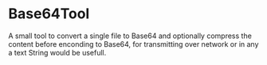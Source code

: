 # Base64Tool
A small tool to convert a single file to Base64 and optionally compress the content before enconding to Base64, for transmitting over network or in any a text String would be usefull.
